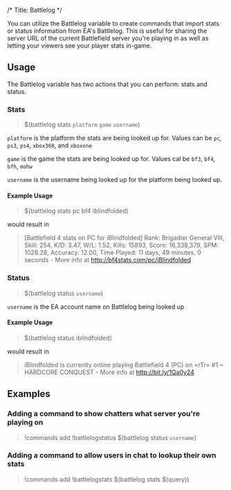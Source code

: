 /*
Title: Battlelog
*/

You can utilize the Battlelog variable to create commands that import stats or status information from EA's Battlelog. This is useful for sharing the server URL of the current Battlefield server you're playing in as well as letting your viewers see your player stats in-game.

## Usage

The Battlelog variable has two actions that you can perform: stats and status.

### Stats

> $(battlelog stats `platform` `game` `username`)

`platform` is the platform the stats are being looked up for. Values can be `pc`, `ps3`, `ps4`, `xbox360`, and `xboxone`

`game` is the game the stats are being looked up for. Values cal be `bf3`, `bf4`, `bfh`, `mohw`

`username` is the username being looked up for the platform being looked up.

#### Example Usage

> $(battlelog stats pc bf4 iblindfolded)

would result in

> [Battlefield 4 stats on PC for iBlindfolded] Rank: Brigadier General VIII, Skill: 254, K/D: 3.47, W/L: 1.52, Kills: 15893, Score: 16,338,379, SPM: 1028.28, Accuracy: 12.00, Time Played: 11 days, 49 minutes, 0 seconds - More info at http://bf4stats.com/pc/iBlindfolded

### Status

> $(battlelog status <code>username</code>)

`username` is the EA account name on Battlelog being looked up

#### Example Usage

> $(battlelog status iblindfolded)

would result in

> iBlindfolded is currently online playing Battlefield 4 (PC) on =rTr= #1 ~ HARDCORE CONQUEST - More info at http://bit.ly/1Qa0y24

## Examples

### Adding a command to show chatters what server you're playing on

> !commands add !battlelogstatus $(battlelog status `username`)

### Adding a command to allow users in chat to lookup their own stats

> !commands add !battlelogstats $(battlelog stats $(query))